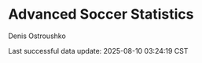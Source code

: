 # Advanced Soccer Statistics
Denis Ostroushko

<!-- gfm -->

Last successful data update: 2025-08-10 03:24:19 CST
